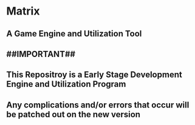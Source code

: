 # Matrix
A Game Engine and Utilization Tool
-------------------------------------
##IMPORTANT##
--------------
This Repositroy is a Early Stage Development Engine and Utilization Program
-----------
Any complications and/or errors that occur will be patched out on the new version
------
